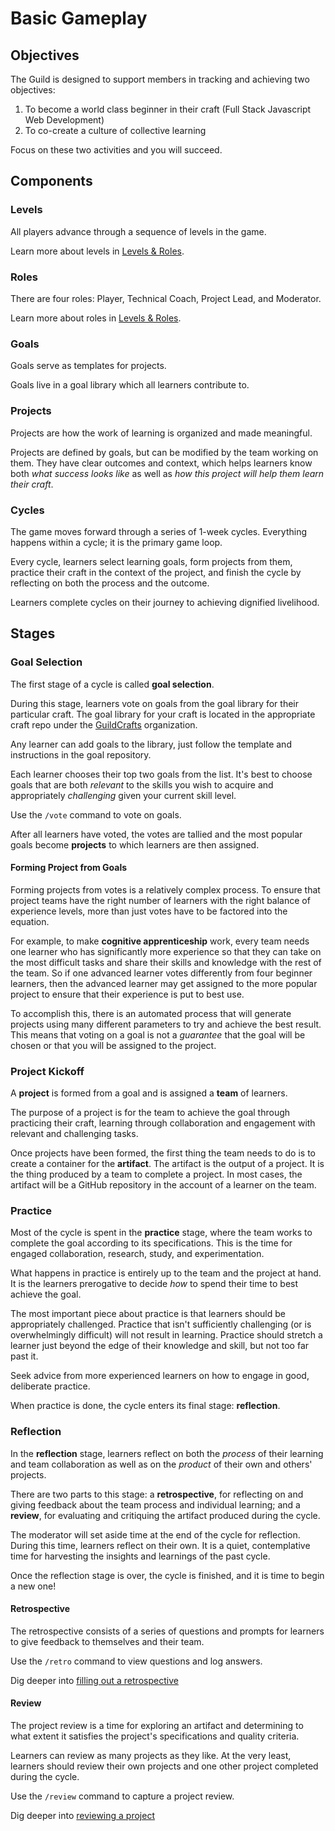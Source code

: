 # Basic Gameplay

## Objectives

The Guild is designed to support members in tracking and achieving two objectives:

1. To become a world class beginner in their craft (Full Stack Javascript Web Development)
1. To co-create a culture of collective learning

Focus on these two activities and you will succeed.

## Components

### Levels

All players advance through a sequence of levels in the game.

Learn more about levels in [Levels & Roles][levels-roles].

### Roles

There are four roles: Player, Technical Coach, Project Lead, and Moderator.

Learn more about roles in [Levels & Roles][levels-roles].

### Goals

Goals serve as templates for projects.

Goals live in a goal library which all learners contribute to.

### Projects

Projects are how the work of learning is organized and made meaningful.

Projects are defined by goals, but can be modified by the team working on them. They have clear outcomes and context, which helps learners know both _what success looks like_ as well as _how this project will help them learn their craft_.

### Cycles

The game moves forward through a series of 1-week cycles. Everything happens within a cycle; it is the primary game loop.

Every cycle, learners select learning goals, form projects from them, practice their craft in the context of the project, and finish the cycle by reflecting on both the process and the outcome.

Learners complete cycles on their journey to achieving dignified livelihood.

## Stages

### Goal Selection

The first stage of a cycle is called **goal selection**.

During this stage, learners vote on goals from the goal library for their particular craft. The goal library for your craft is located in the appropriate craft repo under the [GuildCrafts][guildcrafts] organization.

Any learner can add goals to the library, just follow the template and instructions in the goal repository.

Each learner chooses their top two goals from the list. It's best to choose goals that are both _relevant_ to the skills you wish to acquire and appropriately _challenging_ given your current skill level.

Use the `/vote` command to vote on goals.

After all learners have voted, the votes are tallied and the most popular goals become **projects** to which learners are then assigned.

#### Forming Project from Goals

Forming projects from votes is a relatively complex process. To ensure that project teams have the right number of learners with the right balance of experience levels, more than just votes have to be factored into the equation.

For example, to make **cognitive apprenticeship** work, every team needs one learner who has significantly more experience so that they can take on the most difficult tasks and share their skills and knowledge with the rest of the team. So if one advanced learner votes differently from four beginner learners, then the advanced learner may get assigned to the more popular project to ensure that their experience is put to best use.

To accomplish this, there is an automated process that will generate projects using many different parameters to try and achieve the best result. This means that voting on a goal is not a _guarantee_ that the goal will be chosen or that you will be assigned to the project.

### Project Kickoff

A **project** is formed from a goal and is assigned a **team** of learners.

The purpose of a project is for the team to achieve the goal through practicing their craft, learning through collaboration and engagement with relevant and challenging tasks.

Once projects have been formed, the first thing the team needs to do is to create a container for the **artifact**. The artifact is the output of a project. It is the thing produced by a team to complete a project. In most cases, the artifact will be a GitHub repository in the account of a learner on the team.

### Practice

Most of the cycle is spent in the **practice** stage, where the team works to complete the goal according to its specifications. This is the time for engaged collaboration, research, study, and experimentation.

What happens in practice is entirely up to the team and the project at hand. It is the learners prerogative to decide _how_ to spend their time to best achieve the goal.

The most important piece about practice is that learners should be appropriately challenged. Practice that isn't sufficiently challenging (or is overwhelmingly difficult) will not result in learning. Practice should stretch a learner just beyond the edge of their knowledge and skill, but not too far past it.

Seek advice from more experienced learners on how to engage in good, deliberate practice.

When practice is done, the cycle enters its final stage: **reflection**.

### Reflection

In the **reflection** stage, learners reflect on both the _process_ of their learning and team collaboration as well as on the _product_ of their own and others' projects.

There are two parts to this stage: a **retrospective**, for reflecting on and giving feedback about the team process and individual learning; and a **review**, for evaluating and critiquing the artifact produced during the cycle.

The moderator will set aside time at the end of the cycle for reflection. During this time, learners reflect on their own. It is a quiet, contemplative time for harvesting the insights and learnings of the past cycle.

Once the reflection stage is over, the cycle is finished, and it is time to begin a new one!

#### Retrospective

The retrospective consists of a series of questions and prompts for learners to give feedback to themselves and their team.

Use the `/retro` command to view questions and log answers.

Dig deeper into [filling out a retrospective](Learning_Guide/Retrospectives.md)

#### Review

The project review is a time for exploring an artifact and determining to what extent it satisfies the project's specifications and quality criteria.

Learners can review as many projects as they like. At the very least, learners should review their own projects and one other project completed during the cycle.

Use the `/review` command to capture a project review.

Dig deeper into [reviewing a project](Learning_Guide/Review.md)


[guildcrafts]: http://github.com/GuildCrafts
[levels-roles]: ./Levels_and_Roles.md
